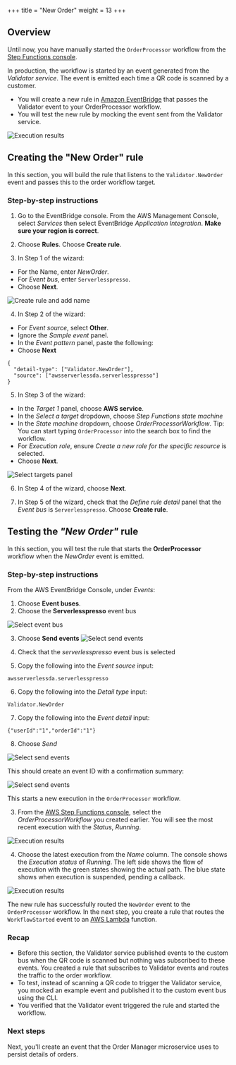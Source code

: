+++
title = "New Order"
weight = 13
+++
## Overview

Until now, you have manually started the `OrderProcessor` workflow from the [Step Functions console](https://console.aws.amazon.com/states/home).

In production, the workflow is started by an event generated from the *Validator service*. The event is emitted each time a QR code is scanned by a customer.

* You will create a new rule in [Amazon EventBridge](https://aws.amazon.com/eventbridge/) that passes the Validator event to your OrderProcessor workflow.
* You will test the new rule by mocking the event sent from the Validator service.

![Execution results](../images/se-mod2-NewOrder4.png)

## Creating the "New Order" rule

In this section, you will build the rule that listens to the `Validator.NewOrder` event and passes this to the order workflow target.

### Step-by-step instructions ##

1. Go to the EventBridge console. From the AWS Management Console, select *Services* then select EventBridge  *Application Integration*. **Make sure your region is correct**.

2. Choose **Rules**. Choose **Create rule**.

3. In Step 1 of the wizard:
- For the Name, enter *NewOrder*.
- For *Event bus*, enter `Serverlesspresso`.
- Choose **Next**.

![Create rule and add name](../images/se-mod2-newOrder-step1.png)

4. In Step 2 of the wizard:
- For *Event source*, select **Other**.
- Ignore the *Sample event* panel.
- In the *Event pattern* panel, paste the following:
- Choose **Next**

```
{
  "detail-type": ["Validator.NewOrder"],
  "source": ["awsserverlessda.serverlesspresso"]
}
```

5. In Step 3 of the wizard:
- In the *Target 1* panel, choose **AWS service**.
- In the *Select a target* dropdown, choose *Step Functions state machine*
- In the *State machine* dropdown, choose *OrderProcessorWorkflow*. Tip: You can start typing `OrderProcessor` into the search box to find the workflow.
- For *Execution role*, ensure *Create a new role for the specific resource* is selected.
- Choose **Next**.

![Select targets panel](../images/se-mod2-newOrder-step3.png)

6. In Step 4 of the wizard, choose **Next**.

7. In Step 5 of the wizard, check that the *Define rule detail* panel that the *Event bus* is `Serverlesspresso`. Choose **Create rule**.

## Testing the *"New Order"* rule

In this section, you will test the rule that starts the **OrderProcessor** workflow when the *NewOrder* event is emitted.

### Step-by-step instructions ###

From the AWS EventBridge Console, under *Events*:
1. Choose **Event buses**.
2. Choose the **Serverlesspresso** event bus

![Select event bus](../images/se-mod2-newOrder-test1.png)

3. Choose **Send events**
![Select send events](../images/se-mod2-newOrder-test2.png)


4. Check that the *serverlesspresso* event bus is selected
5. Copy the following into the *Event source* input:
```
awsserverlessda.serverlesspresso
```

6. Copy the following into the *Detail type* input:
```
Validator.NewOrder
```

7. Copy the following into the *Event detail* input:
```
{"userId":"1","orderId":"1"}
```

8. Choose *Send*

![Select send events](../images/se-mod2-newOrder-test3.png)


This should create an event ID with a confirmation summary:

![Select send events](../images/se-mod2-newOrder-test4.png)

This starts a new execution in the `OrderProcessor` workflow.

3. From the [AWS Step Functions console](https://console.aws.amazon.com/states/home?#/statemachines), select the *OrderProcessorWorkflow* you created earlier. You will see the most recent execution with the *Status*, *Running*.

![Execution results](../images/se-mod2-NewOrder2.png)

4. Choose the latest execution from the *Name* column. The console shows the *Execution status* of *Running*. The left side shows the flow of execution with the green states showing the actual path. The blue state shows when execution is suspended, pending a callback.

![Execution results](../images/se-mod1-wait11.png)

The new rule has successfully routed the `NewOrder` event to the `OrderProcessor` workflow. In the next step, you create a rule that routes the `WorkflowStarted` event to an [AWS Lambda](https://aws.amazon.com/lambda/) function.

### Recap

- Before this section, the Validator service published events to the custom bus when the QR code is scanned but nothing was subscribed to these events. You created a rule that subscribes to Validator events and routes the traffic to the order workflow.
- To test, instead of scanning a QR code to trigger the Validator service, you mocked an example event and published it to the custom event bus using the CLI.
- You verified that the Validator event triggered the rule and started the workflow.

### Next steps

Next, you'll create an event that the Order Manager microservice uses to persist details of orders.
